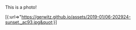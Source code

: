 This is a photo!

[{:url=&gt;&quot;https://gerwitz.github.io/assets/2019-01/06-202924-sunset._ac93.jpg&quot;}]